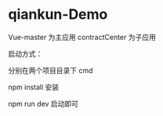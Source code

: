 # qiankun-Demo
Vue-master 为主应用
contractCenter 为子应用

启动方式：

分别在两个项目目录下 cmd 

npm install 安装

npm run dev 启动即可